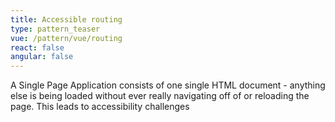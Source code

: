 ```yaml
---
title: Accessible routing
type: pattern_teaser
vue: /pattern/vue/routing
react: false
angular: false
---
```


A Single Page Application consists of one single HTML document - anything else is being loaded without ever really navigating off of or reloading the page. This leads to accessibility challenges 
